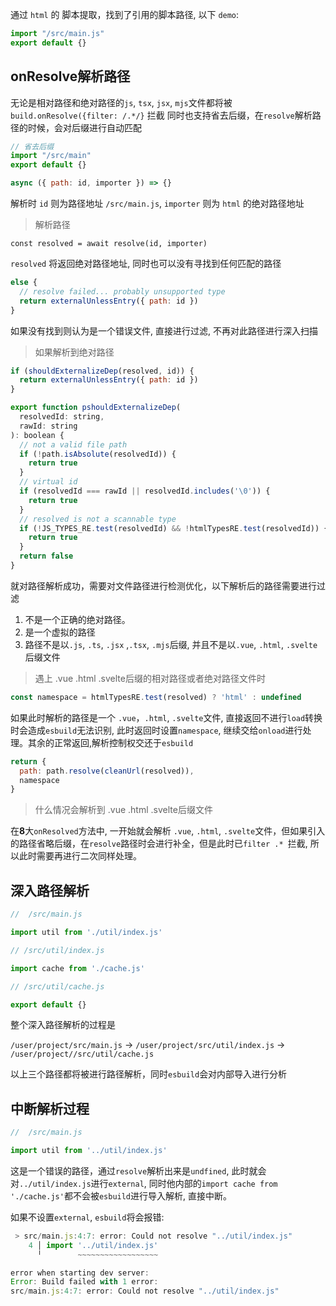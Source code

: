 通过 `html` 的 脚本提取，找到了引用的脚本路径, 以下 `demo`:

```js
import "/src/main.js"
export default {}
```

## onResolve解析路径

无论是相对路径和绝对路径的`js`, `tsx`, `jsx`, `mjs`文件都将被 `build.onResolve({filter: /.*/}` 拦截
同时也支持省去后缀，在`resolve`解析路径的时候，会对后缀进行自动匹配

```js
// 省去后缀
import "/src/main"
export default {}
```

```js
async ({ path: id, importer }) => {}
```

解析时 `id` 则为路径地址 `/src/main.js`, `importer` 则为 `html` 的绝对路径地址

> 解析路径
```JS
const resolved = await resolve(id, importer)
```

`resolved` 将返回绝对路径地址, 同时也可以没有寻找到任何匹配的路径

```js
else {
  // resolve failed... probably unsupported type
  return externalUnlessEntry({ path: id })
}
```

如果没有找到则认为是一个错误文件, 直接进行过滤, 不再对此路径进行深入扫描

> 如果解析到绝对路径

```js
if (shouldExternalizeDep(resolved, id)) {
  return externalUnlessEntry({ path: id })
}

export function pshouldExternalizeDep(
  resolvedId: string,
  rawId: string
): boolean {
  // not a valid file path
  if (!path.isAbsolute(resolvedId)) {
    return true
  }
  // virtual id
  if (resolvedId === rawId || resolvedId.includes('\0')) {
    return true
  }
  // resolved is not a scannable type
  if (!JS_TYPES_RE.test(resolvedId) && !htmlTypesRE.test(resolvedId)) {
    return true
  }
  return false
}
```

就对路径解析成功，需要对文件路径进行检测优化，以下解析后的路径需要进行过滤

1. 不是一个正确的绝对路径。
2. 是一个虚拟的路径
3. 路径不是以`.js`, `.ts`, `.jsx` ,`.tsx`, `.mjs`后缀, 并且不是以`.vue`, `.html`, `.svelte`后缀文件


> 遇上 .vue .html .svelte后缀的相对路径或者绝对路径文件时

```js
const namespace = htmlTypesRE.test(resolved) ? 'html' : undefined
```

如果此时解析的路径是一个 `.vue`，`.html`, `.svelte`文件, 直接返回不进行`load`转换时会造成`esbuild`无法识别, 此时返回时设置`namespace`, 继续交给`onload`进行处理。其余的正常返回,解析控制权交还于`esbuild`


```js
return {
  path: path.resolve(cleanUrl(resolved)),
  namespace
}
```

> 什么情况会解析到 .vue .html .svelte后缀文件

在**8**大`onResolved`方法中, 一开始就会解析 `.vue`, `.html`, `.svelte`文件，但如果引入的路径省略后缀，在`resolve`路径时会进行补全，但是此时已`filter .* `拦截, 所以此时需要再进行二次同样处理。



## 深入路径解析

```js
//  /src/main.js

import util from './util/index.js'
```

```js
// /src/util/index.js

import cache from './cache.js'
```

```js
// /src/util/cache.js

export default {}
```

整个深入路径解析的过程是

`/user/project/src/main.js`  -> `/user/project/src/util/index.js` -> `/user/project//src/util/cache.js`

以上三个路径都将被进行路径解析，同时`esbuild`会对内部导入进行分析

## 中断解析过程

```js
//  /src/main.js

import util from '../util/index.js'
```
这是一个错误的路径，通过`resolve`解析出来是`undfined`, 此时就会对`../util/index.js`进行`external`, 同时他内部的`import cache from './cache.js'`都不会被`esbuild`进行导入解析, 直接中断。

如果不设置`external`, `esbuild`将会报错:

```js
 > src/main.js:4:7: error: Could not resolve "../util/index.js"
    4 │ import '../util/index.js'
      ╵        ~~~~~~~~~~~~~~~~~~

error when starting dev server:
Error: Build failed with 1 error:
src/main.js:4:7: error: Could not resolve "../util/index.js"
```


